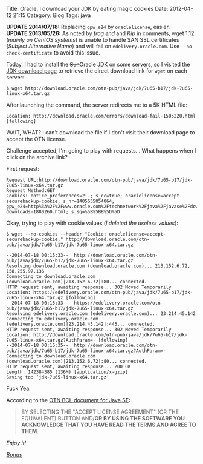 Title: Oracle, I download your JDK by eating magic cookies
Date: 2012-04-12 21:15
Category: Blog
Tags: java

<div class="alert-info">
<strong>UPDATE 2014/07/18:</strong> Replacing <code>gpw_e24</code> by <code>oraclelicense</code>, easier.</div>
<div class="alert-info">
<strong>UPDATE 2013/05/26:</strong> As noted by <em>frog end</em> and <em>Kip</em> in comments, wget 1.12 (<em>mainly on CentOS systems</em>) is unable to handle SAN SSL certificates (<em>Subject Alternative Name</em>) and will fail on <code>edelivery.oracle.com</code>. Use <code>--no-check-certificate</code> to avoid this issue.
</div>

Today, I had to install the <span style="text-decoration:line-through;">Sun</span>Oracle JDK on some servers, so I visited the [JDK download page](http://www.oracle.com/technetwork/java/javase/downloads/jdk7-downloads-1880260.html) to retrieve the direct download link for `wget` on each server:
```
$ wget http://download.oracle.com/otn-pub/java/jdk/7u65-b17/jdk-7u65-linux-x64.tar.gz
```

After launching the command, the server redirects me to a 5K HTML file:
```
Location: http://download.oracle.com/errors/download-fail-1505220.html [following]
```

WAIT, WHAT? I can't download the file if I don't visit their download page to accept the OTN license.


Challenge accepted, I'm going to play with requests... What happens when I click on the archive link?

First request:
```
Request URL:http://download.oracle.com/otn-pub/java/jdk/7u65-b17/jdk-7u65-linux-x64.tar.gz
Request Method:GET
Cookies: notice_preferences=2:-; s_cc=true; oraclelicense=accept-securebackup-cookie; s_nr=1405635054064; gpw_e24=http%3A%2F%2Fwww.oracle.com%2Ftechnetwork%2Fjava%2Fjavase%2Fdownloads%2Fjdk7-downloads-1880260.html; s_sq=%5B%5BB%5D%5D
```

Okay, trying to play with cookie values (_I deleted the useless values_):
```
$ wget --no-cookies --header "Cookie: oraclelicense=accept-securebackup-cookie;" http://download.oracle.com/otn-pub/java/jdk/7u65-b17/jdk-7u65-linux-x64.tar.gz

--2014-07-18 00:15:33--  http://download.oracle.com/otn-pub/java/jdk/7u65-b17/jdk-7u65-linux-x64.tar.gz
Resolving download.oracle.com (download.oracle.com)... 213.152.6.72, 158.255.97.136
Connecting to download.oracle.com (download.oracle.com)|213.152.6.72|:80... connected.
HTTP request sent, awaiting response... 302 Moved Temporarily
Location: https://edelivery.oracle.com/otn-pub/java/jdk/7u65-b17/jdk-7u65-linux-x64.tar.gz [following]
--2014-07-18 00:15:33--  https://edelivery.oracle.com/otn-pub/java/jdk/7u65-b17/jdk-7u65-linux-x64.tar.gz
Resolving edelivery.oracle.com (edelivery.oracle.com)... 23.214.45.142
Connecting to edelivery.oracle.com (edelivery.oracle.com)|23.214.45.142|:443... connected.
HTTP request sent, awaiting response... 302 Moved Temporarily
Location: http://download.oracle.com/otn-pub/java/jdk/7u65-b17/jdk-7u65-linux-x64.tar.gz?AuthParam=- [following]
--2014-07-18 00:15:35--  http://download.oracle.com/otn-pub/java/jdk/7u65-b17/jdk-7u65-linux-x64.tar.gz?AuthParam=-
Connecting to download.oracle.com (download.oracle.com)|213.152.6.72|:80... connected.
HTTP request sent, awaiting response... 200 OK
Length: 142384385 (136M) [application/x-gzip]
Saving to: ‘jdk-7u65-linux-x64.tar.gz’
```

Fuck Yea.

According to the [OTN BCL document for Java SE](http://www.oracle.com/technetwork/java/javase/terms/license/index.html):
> BY SELECTING THE "ACCEPT LICENSE AGREEMENT" (OR THE EQUIVALENT) BUTTON AND/<strong>OR BY USING THE SOFTWARE YOU ACKNOWLEDGE THAT YOU HAVE READ THE TERMS AND AGREE TO THEM</strong>.


_Enjoy it!_


[_Bonus_](http://le.kdecherf.com/post/21207105768/le-me-installing-jdk-on-three-servers)
